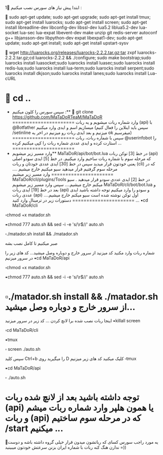 1⃣ ابتدا پیش نیاز های سورس نصب میکنیم‌ :

🔸 sudo apt-get update; sudo apt-get upgrade; sudo apt-get install tmux; sudo apt-get install luarocks; sudo apt-get install screen; sudo apt-get install libreadline-dev libconfig-dev libssl-dev lua5.2 liblua5.2-dev lua-socket lua-sec lua-expat libevent-dev make unzip git redis-server autoconf g++ libjansson-dev libpython-dev expat libexpat1-dev; sudo apt-get update; sudo apt-get install; sudo apt-get install upstart-sysv

🔹 wget http://luarocks.org/releases/luarocks-2.2.2.tar.gz;tar zxpf luarocks-2.2.2.tar.gz;cd luarocks-2.2.2 && ./configure; sudo make bootstrap;sudo luarocks install luasocket;sudo luarocks install luasec;sudo luarocks install redis-lua;sudo luarocks install lua-term;sudo luarocks install serpent;sudo luarocks install dkjson;sudo luarocks install lanes;sudo luarocks install Lua-cURL

🔸 cd ..
======================
* سپس سورس را کلون میکنیم :**
🔺 git clone https://github.com/MaTaDoRTeaM/MaTaDoR
======================
وارد شماره‌ ربات میشویم و  یه ربات (api) با
 @Botfather 
میسازیم اسم و ایدی وارد میکنیم (سپس باید اینلاین را فعال کنیم 
/setinline
 میزنیم و بعد ایدی ربات رو میزنیم در اخر یه ok میفرسیم‌)
======================
سپس‌ با شماره ربات، ربات
 @userinfobot 
را استارت کرده و ایدی عددی شماره ربات را کپی میکنیم کرده ...
======================
* وارد مسیر زیر میشویم**
MaTaDoR/api/bot/bot.lua
در خط [3] توکن ربات (api) که مرحله سوم با شماره ربات ساخیم وارد میکنیم.
در خط [5] ایدی سودو اصلی یعنی خودتون قرار میدید
سپس در خط [30] ایدی عددی خودتان و ربات (cli) که در مرحله سوم گرفتیم قرار میدهید
سیو میکنیم‌ خارج میشیم‌ ....
======================
وارد مسیر زیر میشیم‌
MaTaDoR/cli/plugins/Tools
در خط [2] ایدی عددی سودو قرار میدهید .
سیو میکنم‌ خارج میشیم‌....
سپس وارد مسیر زیر میشویم 
MaTaDoR/cli/bot/bot.lua
و بعد در خط [19] ایدی ربات (api) و سودو را وارد میکنیم  توجه داشته باشید ایدی عددی ربات (api) اول توکن نوشته شده است
سیو میکنم‌ خارج میشیم‌....
======================
دستورات زیر در ترمینال وارد کنید ...
▪️cd MaTaDoR/cli

▫️chmod +x matador.sh

▪️chmod 777 auto.sh && sed -i -e 's/\r$//' auto.sh

▫️./matador.sh install && ./matador.sh

صبر میکنیم تا کامل نصب بشه 

شماره ربات وارد مکنید کد میزنید‌
از سرور خارج و دوباره وصل میشید...
کد های زیر را در سرور میزنیم 
▪️cd MaTaDoR/api

▫️chmod +x matador.sh

▪️chmod 777 auto.sh && sed -i -e 's/\r$//' auto.sh

▫️./matador.sh install && ./matador.sh
از سرور خارج و دوباره وصل میشید...
======================
 اینجا ربات نصب شده برا لانچ کردن ...
کد زیر در سرور میزنید 
▪️killall screen

▫️cd MaTaDoR/cli

▪️tmux

▫️ screen ./auto.sh

سپس کلید Ctrl+b را میگیرید روی D کلیک میکنید
کد های زیر میزنیم
▫️tmux

▪️cd MaTaDoR/api

▫️  ./auto.sh

توجه داشته باشید بعد از لانچ شده ربات (api) یا همون هلپر وارد شماره ربات میشم و ربات (api) که در مرحله سوم ساختیم /start میکنیم ...
======================
💢یه مورد راجب سورس
 کسای که رباتشون میدون قرار خیلی گروه داشته باشه و دوست ندارن هنگ کنه ربات  با شماره ایران بزنن سرعتش خودتون میبینید =))
